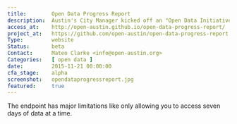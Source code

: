 ```yaml
---
title:        Open Data Progress Report
description:  Austin's City Manager kicked off an "Open Data Initiative 2.0" in April 2015, here are the results
access_at:    http://open-austin.github.io/open-data-progress-report/
project_at:   https://github.com/open-austin/open-data-progress-report
Type:         website
Status:       beta
Contact:      Mateo Clarke <info@open-austin.org>
Categories:   [ open data ]
date:         2015-11-21 00:00:00
cfa_stage:    alpha
screenshot:   opendataprogressreport.jpg
featured:     true
---
```


The endpoint has major limitations like only allowing you to access seven days of data at a time.
